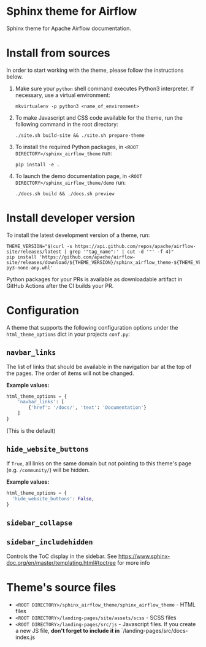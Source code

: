 <!--
 Licensed to the Apache Software Foundation (ASF) under one
 or more contributor license agreements.  See the NOTICE file
 distributed with this work for additional information
 regarding copyright ownership.  The ASF licenses this file
 to you under the Apache License, Version 2.0 (the
 "License"); you may not use this file except in compliance
 with the License.  You may obtain a copy of the License at

   http://www.apache.org/licenses/LICENSE-2.0

 Unless required by applicable law or agreed to in writing,
 software distributed under the License is distributed on an
 "AS IS" BASIS, WITHOUT WARRANTIES OR CONDITIONS OF ANY
 KIND, either express or implied.  See the License for the
 specific language governing permissions and limitations
 under the License.
-->

Sphinx theme for Airflow
========================

Sphinx theme for Apache Airflow documentation.

# Install from sources

In order to start working with the theme, please follow the instructions below.

1.  Make sure your `python` shell command executes Python3 interpreter. If necessary, use a virtual environment:
    ```
    mkvirtualenv -p python3 <name_of_environment>
    ```

2.  To make Javascript and CSS code available for the theme, run the following command in the root directory:
    ```
    ./site.sh build-site && ./site.sh prepare-theme
    ```

3.  To install the required Python packages, in `<ROOT DIRECTORY>/sphinx_airflow_theme` run:
    ```
    pip install -e .
    ```

4.  To launch the demo documentation page, in `<ROOT DIRECTORY>/sphinx_airflow_theme/demo` run:
    ```
    ./docs.sh build && ./docs.sh preview
    ```

# Install developer version

To install the latest development version of a theme, run:
```
THEME_VERSION="$(curl -s https://api.github.com/repos/apache/airflow-site/releases/latest | grep '"tag_name":' | cut -d '"' -f 4)"
pip install 'https://github.com/apache/airflow-site/releases/download/${THEME_VERSION}/sphinx_airflow_theme-${THEME_VERSION}-py3-none-any.whl'
```
Python packages for your PRs is available as downloadable artifact in GitHub Actions after
the CI builds your PR.

# Configuration

A theme that supports the following configuration options under the `html_theme_options` dict in your projects `conf.py`:

## `navbar_links`

The list of links that should be available in the navigation bar at the top of the pages. The order of items will not be changed.

**Example values:**
```python
html_theme_options = {
    'navbar_links': [
        {'href': '/docs/', 'text': 'Documentation'}
    ]
}
```

(This is the default)

## `hide_website_buttons`

If ``True``, all links on the same domain but not pointing to this theme's page (e.g. `/community/`) will be hidden.

**Example values:**
```python
html_theme_options = {
  'hide_website_buttons': False,
}
```

## `sidebar_collapse`
## `sidebar_includehidden`

Controls the ToC display in the sidebar. See https://www.sphinx-doc.org/en/master/templating.html#toctree for more info

# Theme's source files

 - `<ROOT DIRECTORY>/sphinx_airflow_theme/sphinx_airflow_theme` - HTML files
 - `<ROOT DIRECTORY>/landing-pages/site/assets/scss` - SCSS files
 - `<ROOT DIRECTORY>/landing-pages/src/js` - Javascript files. If you create a new JS file, **don't forget to include it
  in** `<ROOT DIRECTORY>/landing-pages/src/docs-index.js

